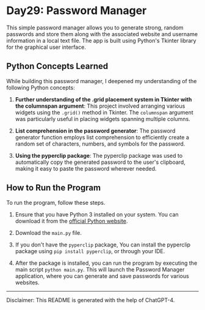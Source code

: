 # Day29: Password Manager

This simple password manager allows you to generate strong, random passwords and store them along with the associated website and username information in a local text file. The app is built using Python's Tkinter library for the graphical user interface.

## Python Concepts Learned

While building this password manager, I deepened my understanding of the following Python concepts:

1. **Further understanding of the .grid placement system in Tkinter with the columnspan argument**: This project involved arranging various widgets using the `.grid()` method in Tkinter. The `columnspan` argument was particularly useful in placing widgets spanning multiple columns.

2. **List comprehension in the password generator**: The password generator function employs list comprehension to efficiently create a random set of characters, numbers, and symbols for the password.

3. **Using the pyperclip package**: The pyperclip package was used to automatically copy the generated password to the user's clipboard, making it easy to paste the password wherever needed.

## How to Run the Program

To run the program, follow these steps. 

1. Ensure that you have Python 3 installed on your system. You can download it from the [official Python website](https://www.python.org/downloads/).

2. Download the `main.py` file.

3. If you don't have the `pyperclip` package, You can install the pyperclip package using `pip install pyperclip`, or through your IDE.

4. After the package is installed, you can run the program by executing the main script `python main.py`. This will launch the Password Manager application, where you can generate and save passwords for various websites.

---

Disclaimer: This README is generated with the help of ChatGPT-4.